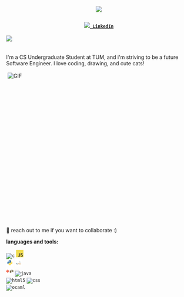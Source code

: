 <h1 align="center">
  <a href="https://git.io/typing-svg">
    <img src="https://readme-typing-svg.herokuapp.com/?lines=Hi!:)+🐾;I'm+Ani....:D&center=true&size=30">
  </a>
</h1>

<h4 align="center">
  <code><a href="https://www.linkedin.com/in/ani-ib" title="LinkedIn Profile"><img width="22" src="https://raw.githubusercontent.com/hussainweb/hussainweb/main/icons/linkedin.png"> LinkedIn</a></code>
</h4>

![](https://github.com/images/mona-whisper.gif)

<br/>
<!-- intro -->
I'm a CS Undergraduate Student at TUM, and i'm striving to be a future Software Engineer. 
I love coding, drawing, and cute cats!
<br/>
<br/>

  <img align="right" alt="GIF" src="https://media1.tenor.com/m/w3APLkMuTX0AAAAC/computer-work.gif" width="500" height="420" />
  

💬 reach out to me if you want to collaborate :)


**languages and tools:**  

<code><img height="20" src="https://upload.wikimedia.org/wikipedia/commons/thumb/1/18/C_Programming_Language.svg/760px-C_Programming_Language.svg.png?20201031132917" alt="c" ></code>
<code><img height="20" src="https://raw.githubusercontent.com/github/explore/80688e429a7d4ef2fca1e82350fe8e3517d3494d/topics/javascript/javascript.png"></code>
</br>
<code><img height="20" src="https://raw.githubusercontent.com/github/explore/80688e429a7d4ef2fca1e82350fe8e3517d3494d/topics/python/python.png"></code>
<code><img height="20" src="https://raw.githubusercontent.com/github/explore/80688e429a7d4ef2fca1e82350fe8e3517d3494d/topics/mysql/mysql.png"></code>
</br>
<code><img height="20" src="https://raw.githubusercontent.com/github/explore/80688e429a7d4ef2fca1e82350fe8e3517d3494d/topics/git/git.png"></code>
<code><img height="20" src="https://www.vectorlogo.zone/logos/java/java-icon.svg" alt="java" ></code>
</br>
<code><img height="20" src="https://www.vectorlogo.zone/logos/w3_html5/w3_html5-icon.svg" alt="html5" ></code>
<code><img height="20" src="https://www.vectorlogo.zone/logos/w3_css/w3_css-official.svg" alt="css" ></code>
</br>
<code><img height="20" src="https://www.vectorlogo.zone/logos/ocaml/ocaml-icon.svg" alt="ocaml" ></code>
<!-- im gonna do react <code><img height="20" src="https://raw.githubusercontent.com/github/explore/80688e429a7d4ef2fca1e82350fe8e3517d3494d/topics/react/react.png"></code> --> 






